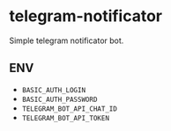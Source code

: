 telegram-notificator
====================

Simple telegram notificator bot.

ENV
---

* `BASIC_AUTH_LOGIN`
* `BASIC_AUTH_PASSWORD`
* `TELEGRAM_BOT_API_CHAT_ID`
* `TELEGRAM_BOT_API_TOKEN`
